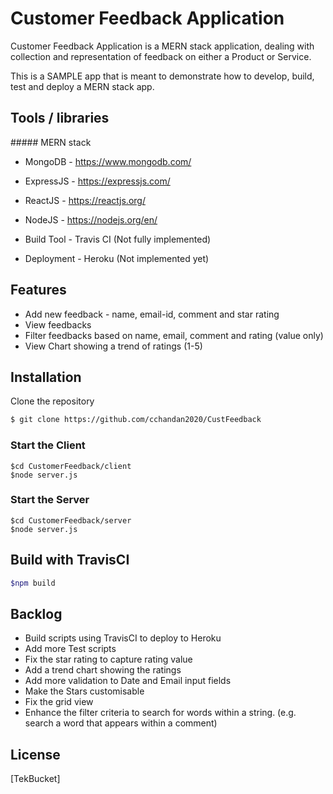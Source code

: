 
# Customer Feedback Application 

Customer Feedback Application is a MERN stack application, dealing with collection and representation of feedback on either a Product or Service. 

This is a SAMPLE app that is meant to demonstrate how to develop, build, test and deploy a MERN stack app. 

## Tools / libraries 
##### MERN stack 

* MongoDB - https://www.mongodb.com/ 
* ExpressJS - https://expressjs.com/ 
* ReactJS - https://reactjs.org/ 
* NodeJS - https://nodejs.org/en/  

* Build Tool - Travis CI (Not fully implemented)
* Deployment - Heroku (Not implemented yet)

## Features
* Add new feedback - name, email-id, comment and star rating 
* View feedbacks 
* Filter feedbacks based on name, email, comment and rating (value only) 
* View Chart showing a trend of ratings (1-5)

## Installation
Clone the repository 

```` bash
$ git clone https://github.com/cchandan2020/CustFeedback 
````


### Start the Client 
````
$cd CustomerFeedback/client 
$node server.js
````
### Start the Server
```` 
$cd CustomerFeedback/server   
$node server.js
````

## Build with TravisCI 
```` bash
$npm build 

````

## Backlog

* Build scripts using TravisCI to deploy to Heroku 
* Add more Test scripts  
* Fix the star rating to capture rating value 
* Add a trend chart showing the ratings 
* Add more validation to Date and Email input fields  
* Make the Stars customisable
* Fix the grid view 
* Enhance the filter criteria to search for words within a string. (e.g. search a word that appears within a comment) 

## License
[TekBucket]
